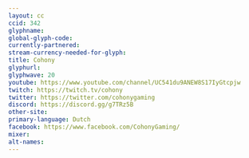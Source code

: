 ```yaml
---
layout: cc
ccid: 342
glyphname: 
global-glyph-code: 
currently-partnered: 
stream-currency-needed-for-glyph: 
title: Cohony
glyphurl: 
glyphwave: 20
youtube: https://www.youtube.com/channel/UC541du9ANEW8S17IyGtcpjw
twitch: https://twitch.tv/cohony
twitter: https://twitter.com/cohonygaming
discord: https://discord.gg/g7TRz5B
other-site: 
primary-language: Dutch
facebook: https://www.facebook.com/CohonyGaming/
mixer: 
alt-names: 
---
```


